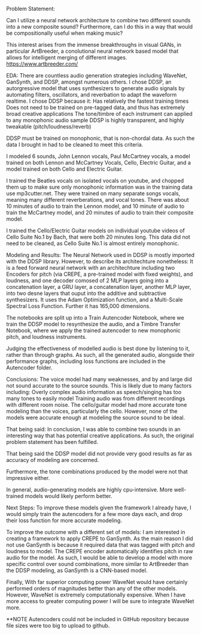 Problem Statement:

Can I utilize a neural network architecture to combine two different sounds into a new composite sound? Furthermore, can I do this in a way that would be compositionally useful when making music?

This interest arises from the immense breakthroughs in visual GANs, in particular ArtBreeder, a conolutional neural network based model that allows for intelligent merging of different images.
https://www.artbreeder.com/



EDA:
There are countless audio generation strategies including WaveNet, GanSynth, and DDSP, amongst numerous others. I chose DDSP, an autorgressive model that uses synthesizers to generate audio signals by automating filters, oscillators, and reverbation to adapt the waveform realtime.
I chose DDSP because it:
    Has relatively the fastest training times
    Does not need to be trained on pre-tagged data, and thus has extremely broad creative applications
    The tone/timbre of each instrument can applied to any monophonic audio sample
    DDSP is highly transparent, and highly tweakable (pitch/loudness/reverb)
    
DDSP must be trained on monophonic, that is non-chordal data.
As such the data I brought in had to be cleaned to meet this criteria.

I modeled 6 sounds, John Lennon vocals, Paul McCartney vocals, a model trained on both Lennon and McCartney Vocals, Cello, Electric Guitar, and a model trained on both Cello and Electric Guitar.

I trained the Beatles vocals on isolated vocals on youtube, and chopped them up to make sure only monophonic information was in the training data use mp3cutter.net. They were trained on many separate songs vocals, meaning many different reverberations, and vocal tones. There was about 10 minutes of audio to train the Lennon model, and 10 minute of audio to train the McCartney model, and 20 minutes of audio to train their composite model.

I trained the Cello/Electric Guitar models on individual youtube videos of Cello Suite No.1 by Bach, that were both 20 minutes long. This data did not need to be cleaned, as Cello Suite No.1 is almost entirely monophonic. 


Modeling and Results:
The Neural Network used in DDSP is mostly imported with the DDSP library. However, to describe its architechture nonetheless:
It is a feed forward neural network with an architechture including two Encoders for pitch (via CREPE, a pre-trained model with fixed weights), and loudness, and one decoder comosed of 2 MLP layers going into a concatenation layer, a GRU layer, a concatenation layer, another MLP layer, into two desne layers that ouput into the additive and subtractive synthesizers.
It uses the Adam Optimization function, and a Multi-Scale Spectral Loss Function. Further it has 165,000 dimensions.


The notebooks are split up into a Train Autencoder Notebook, where we train the DDSP model to resynthesize the audio, and a Timbre Transfer Notebook, where we apply the trained autencoder to new monophonic pitch, and loudness instruments.

Judging the effectiveness of modelled audio is best done by listening to it, rather than through graphs. As such, all the generated audio, alongside their performance graphs, including loss functions are included in the Autencoder folder.



Conclusions:
The voice model had many weaknesses, and by and large did not sound accurate to the source sounds. 
This is likely due to many factors including:
    Overly complex audio information as speech/singing has too many tones to easily model
    Training audio was from different recordings with different room noise.
The cello/guitar model had more accurate tone modeling than the voices, particularly the cello. However, none of the models were accurate enough at modeling the source sound to be ideal.   


That being said:
In conclusion, I was able to combine two sounds in an interesting way that has potential creative applications. As such, the original problem statement has been fulfilled.

That being said the DDSP model did not provide very good results as far as accuracy of modeling are concerned.

Furthermore, the tone combinations produced by the model were not that impressive either.

In general, audio-generating models are highly cpu-intensive. More well-trained models would likely perform better.


Next Steps:
To improve these models given the framework I already have, I would simply train the autencoders for a few more days each, and drop their loss function for more accurate modeling.


To improve the outcome with a different set of models:
I am interested in creating a framework to apply CREPE to GanSynth. As the main reason I did not use GanSynth is because it required data that was tagged with pitch and loudness to model. The CREPE encoder automatically identifies pitch in raw audio for the model. As such, I would be able to develop a model with more specific control over sound combinations, more similar to ArtBreeder than the DDSP modeling, as GanSynth is a CNN-based model.

Finally,
With far  superior computing power WaveNet would have certainly performed orders of magnitudes better than any of the other models. However, WaveNet is extremely computationally expensive. When I have more access to greater computing power I will be sure to integrate WaveNet more.



**NOTE
Autencoders could not be included in GitHub repository because file sizes were too big to upload to github.









